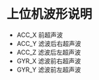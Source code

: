 # 上位机波形说明

- ACC_X    前超声波
- ACC_Y    滤波后右超声波
- ACC_Z    滤波后左超声波
- GYR_X    滤波前右超声波
- GYR_Y    滤波前左超声波